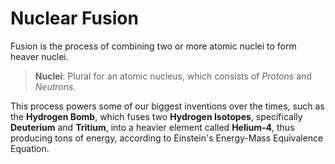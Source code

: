 # Nuclear Fusion

Fusion is the process of combining two or more atomic nuclei to form heaver nuclei.

> **Nuclei**: Plural for an atomic nucleus, which consists of *Protons* and *Neutrons*.

This process powers some of our biggest inventions over the times, such as the **Hydrogen Bomb**, which fuses two **Hydrogen Isotopes**, specifically **Deuterium** and **Tritium**, into a heavier element called **Helium-4**, thus producing tons of energy, according to Einstein's Energy-Mass Equivalence Equation.


